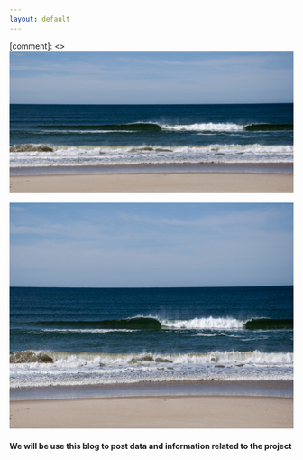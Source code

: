 ```yaml
---
layout: default
---
```


[comment]: <>![image](images/playa_uy.jpg)
<p align="center">
  <img src="images/playa_uy.jpg" alt="" style="width: 1150px; height:400px"/>
</p>

#### We will be use this blog to post data and information related to the project
